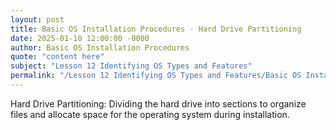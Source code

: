 ```yaml
---
layout: post
title: Basic OS Installation Procedures - Hard Drive Partitioning
date: 2025-01-10 12:00:00 -0000
author: Basic OS Installation Procedures
quote: "content here"
subject: "Lesson 12 Identifying OS Types and Features"
permalink: "/Lesson 12 Identifying OS Types and Features/Basic OS Installation Procedures/Basic OS Installation Procedures - Hard Drive Partitioning"
---
```


Hard Drive Partitioning: Dividing the hard drive into sections to organize files and allocate space for the operating system during installation.
